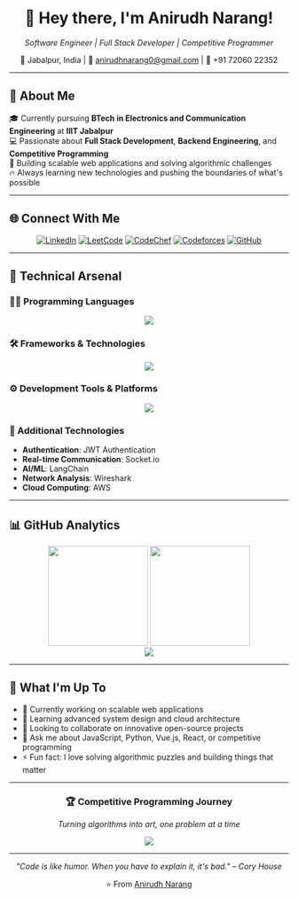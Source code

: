 <div align="center">

# 🚀 Hey there, I'm Anirudh Narang!

*Software Engineer | Full Stack Developer | Competitive Programmer*

📍 Jabalpur, India | 📧 anirudhnarang0@gmail.com | 📱 +91 72060 22352

</div>

---

## 🎯 About Me

🎓 Currently pursuing **BTech in Electronics and Communication Engineering** at **IIIT Jabalpur**  
💻 Passionate about **Full Stack Development**, **Backend Engineering**, and **Competitive Programming**  
🌟 Building scalable web applications and solving algorithmic challenges  
🔥 Always learning new technologies and pushing the boundaries of what's possible

---

## 🌐 Connect With Me

<div align="center">

[![LinkedIn](https://img.shields.io/badge/LinkedIn-0077B5?style=for-the-badge&logo=linkedin&logoColor=white)](https://www.linkedin.com/in/anirudh-narang-0530ab281/)
[![LeetCode](https://img.shields.io/badge/LeetCode-FFA116?style=for-the-badge&logo=LeetCode&logoColor=black)](https://leetcode.com/u/ANIRUDH578/)
[![CodeChef](https://img.shields.io/badge/CodeChef-5B4638?style=for-the-badge&logo=CodeChef&logoColor=white)](https://www.codechef.com/users/anirudhnarang0)
[![Codeforces](https://img.shields.io/badge/Codeforces-1F8ACB?style=for-the-badge&logo=codeforces&logoColor=white)](https://codeforces.com/profile/Fgdg45)
[![GitHub](https://img.shields.io/badge/GitHub-100000?style=for-the-badge&logo=github&logoColor=white)](https://github.com/blazethunderstorm)

</div>

---

## 💼 Technical Arsenal

### 🧑‍💻 Programming Languages
<div align="center">
<img src="https://skillicons.dev/icons?i=js,ts,python,html,css,cpp,go,rust,ruby&perline=5" />
</div>

### 🛠️ Frameworks & Technologies
<div align="center">
<img src="https://skillicons.dev/icons?i=vue,nuxtjs,nextjs,react,nodejs,express,tailwind,prisma,mongodb,postgres&perline=5" />
</div>

### ⚙️ Development Tools & Platforms
<div align="center">
<img src="https://skillicons.dev/icons?i=vscode,git,github,docker,kubernetes,aws,rails&perline=5" />
</div>

### 🔧 Additional Technologies
- **Authentication**: JWT Authentication
- **Real-time Communication**: Socket.io
- **AI/ML**: LangChain
- **Network Analysis**: Wireshark
- **Cloud Computing**: AWS

---

## 📊 GitHub Analytics

<div align="center">
<img height="180em" src="https://github-readme-stats.vercel.app/api?username=anirudhnarang0&show_icons=true&theme=radical&include_all_commits=true&count_private=true"/>
<img height="180em" src="https://github-readme-stats.vercel.app/api/top-langs/?username=blazethunderstorm&layout=compact&langs_count=8&theme=radical"/>
</div>

<div align="center">
<img src="https://github-readme-streak-stats.herokuapp.com/?user=blazethunderstorm&theme=radical&hide_border=false" />
</div>

---

## 🎯 What I'm Up To

- 🔭 Currently working on scalable web applications
- 🌱 Learning advanced system design and cloud architecture
- 👯 Looking to collaborate on innovative open-source projects
- 💬 Ask me about JavaScript, Python, Vue.js, React, or competitive programming
- ⚡ Fun fact: I love solving algorithmic puzzles and building things that matter

---

<div align="center">

### 🏆 Competitive Programming Journey
*Turning algorithms into art, one problem at a time*

[![](https://visitcount.itsvg.in/api?id=anirudhnarang0&icon=2&color=6)](https://visitcount.itsvg.in)

---

*"Code is like humor. When you have to explain it, it's bad." – Cory House*

⭐️ From [Anirudh Narang](https://github.com/anirudhnarang0)

</div>
